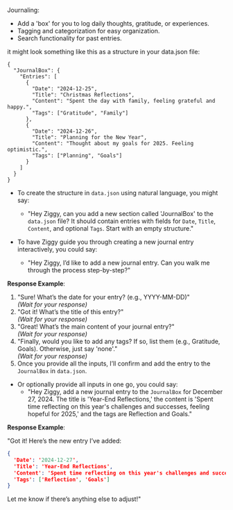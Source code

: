 Journaling:

* Add a 'box' for you to log daily thoughts, gratitude, or experiences.
* Tagging and categorization for easy organization.
* Search functionality for past entries.

it might look something like this as a structure in your data.json file:

```
{
  "JournalBox": {
    "Entries": [
      {
        "Date": "2024-12-25",
        "Title": "Christmas Reflections",
        "Content": "Spent the day with family, feeling grateful and happy.",
        "Tags": ["Gratitude", "Family"]
      },
      {
        "Date": "2024-12-26",
        "Title": "Planning for the New Year",
        "Content": "Thought about my goals for 2025. Feeling optimistic.",
        "Tags": ["Planning", "Goals"]
      }
    ]
  }
}

```

* To create the structure in `data.json` using natural language, you might say:
  - "Hey Ziggy, can you add a new section called 'JournalBox' to the `data.json` file? It should contain entries with fields for `Date`, `Title`, `Content`, and optional `Tags`. Start with an empty structure."

* To have Ziggy guide you through creating a new journal entry interactively, you could say:
  - "Hey Ziggy, I’d like to add a new journal entry. Can you walk me through the process step-by-step?"

**Response Example**:

1. "Sure! What’s the date for your entry? (e.g., YYYY-MM-DD)"  
   *(Wait for your response)*  
2. "Got it! What’s the title of this entry?"  
   *(Wait for your response)*  
3. "Great! What’s the main content of your journal entry?"  
   *(Wait for your response)*  
4. "Finally, would you like to add any tags? If so, list them (e.g., Gratitude, Goals). Otherwise, just say 'none'."  
   *(Wait for your response)*  
5. Once you provide all the inputs, I’ll confirm and add the entry to the `JournalBox` in `data.json`.


* Or optionally provide all inputs in one go, you could say:
  - "Hey Ziggy, add a new journal entry to the `JournalBox` for December 27, 2024. The title is 'Year-End Reflections,' the content is 'Spent time reflecting on this year's challenges and successes, feeling hopeful for 2025,' and the tags are Reflection and Goals."

**Response Example**:  

"Got it! Here’s the new entry I’ve added:  

```json
{
  'Date': '2024-12-27',
  'Title': 'Year-End Reflections',
  'Content': 'Spent time reflecting on this year's challenges and successes, feeling hopeful for 2025.',
  'Tags': ['Reflection', 'Goals']
}
```  

Let me know if there’s anything else to adjust!"


